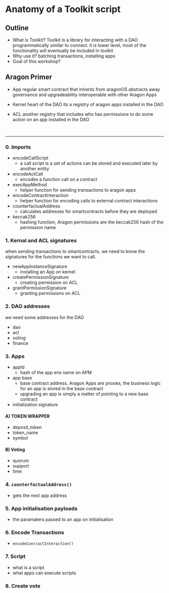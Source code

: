 # Anatomy of a Toolkit script

## Outline
- What is Toolkit?
Toolkit is a library for interacting with a DAO programmatically similar to connect.
it is lower level, most of the functionality will eventually be included in toolkit
- Why use it?
batching transactions, installing apps
- Goal of this workshop?

## Aragon Primer
- App
regular smart contract that inherits from aragonOS
abstracts away governance and upgradeability
interoperable with other Aragon Apps

- Kernel
heart of the DAO
its a registry of aragon apps installed in the DAO

- ACL
another registry that includes who has permissions to do some action on an app installed in the DAO

<br>

---

### 0. Imports
- encodeCallScript
    - a call script is a set of actions can be stored and executed later by another entity
- encodeActCall
    - encodes a function call on a contract
- execAppMethod
    - helper function for sending transactions to aragon apps
- encodeContractInteraction
    - helper function for encoding calls to external contract interactions
- counterfactualAddress
    - calculates addresses for smartcontracts before they are deployed
- keccak256
    - hashing function, Aragon permissions are the keccak256 hash of the permission name

### 1. Kernal and ACL signatures
when sending transactions to smartcontracts, we need to know the signatures for the functions we want to call.
- newAppInstanceSignature
    -  installing an App on kernel
- createPermissionSignature 
    - creating permission on ACL
- grantPermissionSignature
    - granting permissions on ACL

### 2. DAO addresses
we need some addresses for the DAO
- dao
- acl
- voting
- finance

### 3. Apps
- appId
    - hash of the app ens name on APM
- app base
    - base contract address. Aragon Apps are proxies, the business logic for an app is stored in the base contract
    - upgrading an app is simply a matter of pointing to a new base contract
- initialization signature

#### A) TOKEN WRAPPER
- deposit_token
- token_name
- symbol  

#### B) Voting
- quorum
- support
- time

### 4. `counterfactualAddress()`
- gets the next app address

### 5. App initialisation payloads
- the paramaters passed to an app on initialisation
### 6. Encode Transactions
- `encodeContractInteraction()`

### 7. Script
- what is a script
- what apps can execute scripts

### 8. Create vote
